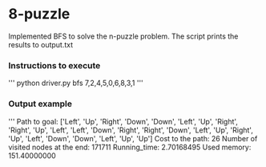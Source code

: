 # 8-puzzle

Implemented BFS to solve the n-puzzle problem. The script prints the results to output.txt

### Instructions to execute
'''
python driver.py bfs 7,2,4,5,0,6,8,3,1
'''
### Output example
'''
Path to goal: ['Left', 'Up', 'Right', 'Down', 'Down', 'Left', 'Up', 'Right', 'Right', 'Up', 'Left', 'Left', 'Down', 'Right', 'Right', 'Down', 'Left', 'Up', 'Right', 'Up', 'Left', 'Down', 'Down', 'Left', 'Up', 'Up']
Cost to the path: 26
Number of visited nodes at the end: 171711
Running_time: 2.70168495
Used memory: 151.40000000
```
